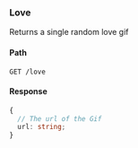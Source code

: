 ### Love

Returns a single random love gif

#### Path

```HTTP
GET /love
```

#### Response

```ts
{
  // The url of the Gif
  url: string;
}
```
